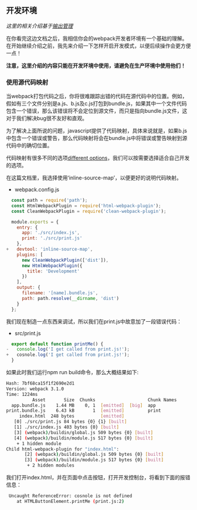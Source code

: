 ## 开发环境

*这里的相关介绍基于[输出管理](https://github.com/woai30231/frontend-build-tools-note/blob/master/webpack/guide-artical/004.md)*

在你看完这边文档之后，我相信你会的webpack开发者环境有一个基础的理解。在开始继续介绍之前，我先来介绍一下怎样开启开发模式，以便后续操作会更方便一点！

**注意，这里介绍的内容只能在开发环境中使用，请避免在生产环境中使用他们！**


### 使用源代码映射

当webpack打包代码之后，你将很难跟踪出错的代码在源代码中的位置。例如，假如有三个文件分别是a.js、b.js及c.js打包到bundle.js，如果其中一个文件代码包含一个错误，那么该错误将不会定位到源文件，而只是指向bundle.js文件，这对于我们解决bug很不友好和直观。

为了解决上面所说的问题，javascript提供了代码映射，具体来说就是，如果b.js中包含一个错误或警告，那么代码映射将会在bundle.js中将错误或警告映射到源代码中的确切位置。

代码映射有很多不同的选项[different options](https://webpack.js.org/configuration/devtool/)，我们可以按需要选择适合自己开发的选项。

在这篇文档里，我选择使用‘inline-source-map’，以便更好的说明代码映射。

* webpack.config.js

```javascript
  const path = require('path');
  const HtmlWebpackPlugin = require('html-webpack-plugin');
  const CleanWebpackPlugin = require('clean-webpack-plugin');

  module.exports = {
    entry: {
      app: './src/index.js',
      print: './src/print.js'
    },
+   devtool: 'inline-source-map',
    plugins: [
      new CleanWebpackPlugin(['dist']),
      new HtmlWebpackPlugin({
        title: 'Development'
      })
    ],
    output: {
      filename: '[name].bundle.js',
      path: path.resolve(__dirname, 'dist')
    }
  };
```
我们现在制造一点东西来调试，所以我们在print.js中故意加了一段错误代码：

* src/print.js

```javascript
  export default function printMe() {
-   console.log('I get called from print.js!');
+   cosnole.log('I get called from print.js!');
  }
```

如果此时我们运行npm run build命令，那么大概结果如下:

```bash
Hash: 7bf68ca15f1f2690e2d1
Version: webpack 3.1.0
Time: 1224ms
          Asset       Size  Chunks                    Chunk Names
  app.bundle.js    1.44 MB    0, 1  [emitted]  [big]  app
print.bundle.js    6.43 kB       1  [emitted]         print
     index.html  248 bytes          [emitted]
   [0] ./src/print.js 84 bytes {0} {1} [built]
   [1] ./src/index.js 403 bytes {0} [built]
   [3] (webpack)/buildin/global.js 509 bytes {0} [built]
   [4] (webpack)/buildin/module.js 517 bytes {0} [built]
    + 1 hidden module
Child html-webpack-plugin for "index.html":
       [2] (webpack)/buildin/global.js 509 bytes {0} [built]
       [3] (webpack)/buildin/module.js 517 bytes {0} [built]
        + 2 hidden modules
```
我们打开index.html，并在页面中点击按钮，打开开发控制台，将看到下面的报错信息：

```bash
 Uncaught ReferenceError: cosnole is not defined
    at HTMLButtonElement.printMe (print.js:2)
```
